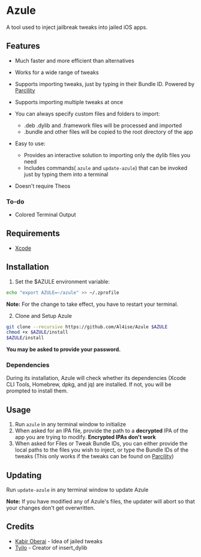 # Azule

A tool used to inject jailbreak tweaks into jailed iOS apps.

## Features
* Much faster and more efficient than alternatives
* Works for a wide range of tweaks
* Supports importing tweaks, just by typing in their Bundle ID. Powered by [Parcility](https://parcility.co)
* Supports importing multiple tweaks at once
* You can always specify custom files and folders to import:
  - .deb .dylib and .framework files will be processed and imported 
  - .bundle and other files will be copied to the root directory of the app

* Easy to use:
  - Provides an interactive solution to importing only the dylib files you need
  - Includes commands( `azule` and `update-azule`) that can be invoked just by typing them into a terminal
* Doesn't require Theos

### To-do
* Colored Terminal Output

## Requirements
* [Xcode](https://apps.apple.com/us/app/xcode/id497799835)

## Installation
1. Set the $AZULE environment variable:
```zsh
echo "export AZULE=~/azule" >> ~/.zprofile
```
**Note:** For the change to take effect, you have to restart your terminal.

2. Clone and Setup Azule
```zsh
git clone --recursive https://github.com/Al4ise/Azule $AZULE
chmod +x $AZULE/install
$AZULE/install
```
**You may be asked to provide your password.**

### Dependencies 
During its installation, Azule will check whether its dependencies (Xcode CLI Tools, Homebrew, dpkg, and jq) are installed. If not, you will be prompted to install them.

## Usage
1. Run `azule` in any terminal window to initialize
2. When asked for an IPA file, provide the path to a **decrypted** IPA of the app you are trying to modify. **Encrypted IPAs don't work**
3. When asked for Files or Tweak Bundle IDs, you can either provide the local paths to the files you wish to inject, or type the Bundle IDs of the tweaks (This only works if the tweaks can be found on [Parcility](https://parcility.co))

## Updating
Run `update-azule` in any terminal window to update Azule

**Note:** If you have modified any of Azule's files, the updater will abort so that your changes don't get overwritten.

## Credits

* [Kabir Oberai](https://github.com/kabiroberai/theos-jailed) - Idea of jailed tweaks
* [Tyilo](https://github.com/Tyilo/insert_dylib) - Creator of insert_dylib
